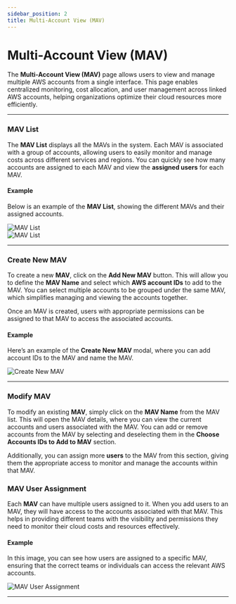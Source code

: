 ```yaml
---
sidebar_position: 2
title: Multi-Account View (MAV)
---
```


# Multi-Account View (MAV)

The **Multi-Account View (MAV)** page allows users to view and manage multiple AWS accounts from a single interface. This page enables centralized monitoring, cost allocation, and user management across linked AWS accounts, helping organizations optimize their cloud resources more efficiently.

---

### MAV List

The **MAV List** displays all the MAVs in the system. Each MAV is associated with a group of accounts, allowing users to easily monitor and manage costs across different services and regions. You can quickly see how many accounts are assigned to each MAV and view the **assigned users** for each MAV.

#### Example

Below is an example of the **MAV List**, showing the different MAVs and their assigned accounts.

<div style={{ textAlign: 'center' }}>
  <img src="/img/preferences/mav-1.png" alt="MAV List" />
</div>

<div style={{ textAlign: 'center' }}>
  <img src="/img/preferences/mav-2.png" alt="MAV List" />
</div>


---

### Create New MAV

To create a new **MAV**, click on the **Add New MAV** button. This will allow you to define the **MAV Name** and select which **AWS account IDs** to add to the MAV. You can select multiple accounts to be grouped under the same MAV, which simplifies managing and viewing the accounts together.

Once an MAV is created, users with appropriate permissions can be assigned to that MAV to access the associated accounts.

#### Example

Here’s an example of the **Create New MAV** modal, where you can add account IDs to the MAV and name the MAV.

<div style={{ textAlign: 'center' }}>
  <img src="/img/preferences/mav-cr.png" alt="Create New MAV" />
</div>

---

### Modify MAV

To modify an existing **MAV**, simply click on the **MAV Name** from the MAV list. This will open the MAV details, where you can view the current accounts and users associated with the MAV. You can add or remove accounts from the MAV by selecting and deselecting them in the **Choose Accounts IDs to Add to MAV** section.

Additionally, you can assign more **users** to the MAV from this section, giving them the appropriate access to monitor and manage the accounts within that MAV.


### MAV User Assignment

Each **MAV** can have multiple users assigned to it. When you add users to an MAV, they will have access to the accounts associated with that MAV. This helps in providing different teams with the visibility and permissions they need to monitor their cloud costs and resources effectively.

#### Example

In this image, you can see how users are assigned to a specific MAV, ensuring that the correct teams or individuals can access the relevant AWS accounts.

<div style={{ textAlign: 'center' }}>
  <img src="/img/preferences/adduser-mav.png" alt="MAV User Assignment" />
</div>

---
